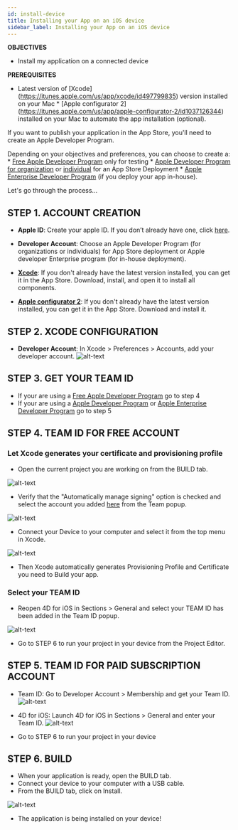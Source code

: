 ```yaml
---
id: install-device
title: Installing your App on an iOS device
sidebar_label: Installing your App on an iOS device
---
```



<div class = "objectives">
<b>OBJECTIVES</b>

* Install my application on a connected device
</div>

<div class = "prerequisites">
<b>PREREQUISITES</b>

* Latest version of \[Xcode\](https://itunes.apple.com/us/app/xcode/id497799835) version installed on your Mac * \[Apple configurator 2\](https://itunes.apple.com/us/app/apple-configurator-2/id1037126344) installed on your Mac to automate the app installation (optional). </div> 

If you want to publish your application in the App Store, you'll need to create an Apple Developer Program.

Depending on your objectives and preferences, you can choose to create a: * [Free Apple Developer Program](Freedeveloperaccount.html) only for testing * [Apple Developer Program for organization](RegisterOrganization.html) or [individual](RegisterIndividual.html) for an App Store Deployment * [Apple Enterprise Developer Program](RegisterAppleDeveloperEnterpriseProgram.html) (if you deploy your app in-house).

Let's go through the process...

## STEP 1. ACCOUNT CREATION

* **Apple ID**: Create your apple ID. If you don’t already have one, click [here](https://appleid.apple.com/account#!&page=create).

* **Developer Account**: Choose an Apple Developer Program (for organizations or individuals) for App Store deployment or Apple developer Enterprise program (for in-house deployment).

* **[Xcode](https://itunes.apple.com/us/app/xcode/id497799835)**: If you don't already have the latest version installed, you can get it in the App Store. Download, install, and open it to install all components.
* **[Apple configurator 2](https://itunes.apple.com/us/app/apple-configurator-2/id1037126344)**: If you don't already have the latest version installed, you can get it in the App Store. Download and install it. 

## STEP 2. XCODE CONFIGURATION

* **Developer Account**: In Xcode > Preferences > Accounts, add your developer account. ![alt-text](assets/test-build/Developer-Account-4D-for-iOS.png) 

## STEP 3. GET YOUR TEAM ID

* If your are using a [Free Apple Developer Program](Freedeveloperaccount.html) go to step 4
* If your are using a [Apple Developer Program](RegisterOrganization.html) or [Apple Enterprise Developer Program](RegisterAppleDeveloperEnterpriseProgram.html) go to step 5

## STEP 4. TEAM ID FOR FREE ACCOUNT

### Let Xcode generates your certificate and provisioning profile

* Open the current project you are working on from the BUILD tab.

![alt-text](assets/test-build/Open-your-project-Xcode-4D-for-iOS.png)

* Verify that the "Automatically manage signing" option is checked and select the account you added [here](Freedeveloperaccount.html) from the Team popup.

![alt-text](assets/test-build/account-Selection-Free-Account.png)

* Connect your Device to your computer and select it from the top menu in Xcode.

![alt-text](assets/test-build/select-device-Free-Account.png)

* Then Xcode automatically generates Provisioning Profile and Certificate you need to Build your app.

### Select your TEAM ID

* Reopen 4D for iOS in Sections > General and select your TEAM ID has been added in the Team ID popup.

![alt-text](assets/test-build/Team-ID-General-Section-4D-for-iOS.png)

* Go to STEP 6 to run your project in your device from the Project Editor.

## STEP 5. TEAM ID FOR PAID SUBSCRIPTION ACCOUNT

* Team ID: Go to Developer Account > Membership and get your Team ID. ![alt-text](assets/test-build/Team-ID-4D-for-iOS.png)

* 4D for iOS: Launch 4D for iOS in Sections > General and enter your Team ID. ![alt-text](assets/test-build/Team-ID-General-Section-4D-for-iOS.png)

* Go to STEP 6 to run your project in your device

## STEP 6. BUILD

* When your application is ready, open the BUILD tab.
* Connect your device to your computer with a USB cable.
* From the BUILD tab, click on Install.

![alt-text](assets/test-build/Install-button-build-tab-4D-for-iOS.png)

* The application is being installed on your device!